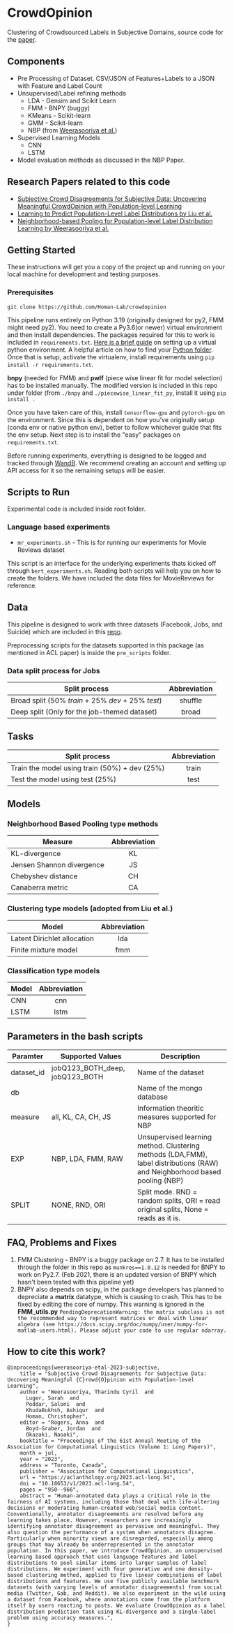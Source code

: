# CrowdOpinion

Clustering of Crowdsourced Labels in Subjective Domains, source code for the [paper](https://virtual2023.aclweb.org/paper_P197.html).

## Components 
 * Pre Processing of Dataset. CSV/JSON of Features+Labels to a JSON with Feature and Label Count
 * Unsupervised/Label refining methods
	* LDA - Gensim and Scikit Learn
	* FMM - BNPY (buggy)
	* KMeans - Scikit-learn
	* GMM - Scikit-learn
	* NBP (from [Weerasooriya et al.](https://arxiv.org/abs/2003.07406))
 * Supervised Learning Models
	 * CNN 
	 * LSTM
* Model evaluation methods as discussed in the NBP Paper.

## Research Papers related to this code
* [Subjective Crowd Disagreements for Subjective Data: Uncovering Meaningful CrowdOpinion with Population-level Learning](https://virtual2023.aclweb.org/paper_P197.html)
* [Learning to Predict Population-Level Label Distributions by Liu et al.](https://dl.acm.org/doi/fullHtml/10.1145/3308560.3317082)
* [Neighborhood-based Pooling for Population-level Label Distribution Learning by Weerasooriya et al.](https://arxiv.org/abs/2003.07406)
  
## Getting Started
These instructions will get you a copy of the project up and running on your local machine for development and testing purposes.
### Prerequisites

```
git clone https://github.com/Homan-Lab/crowdopinion
```

This pipeline runs entirely on Python 3.19 (originally designed for py2, FMM might need py2). You need to create a Py3.6(or newer) virtual environment and then install dependencies. The packages required for this to work is included in `requirements.txt`. [Here is a brief guide](https://help.dreamhost.com/hc/en-us/articles/215489338-Installing-and-using-virtualenv-with-Python-2) on setting up a virtual python environment. A helpful article on how to find your [Python folder](https://askubuntu.com/questions/262063/how-to-find-python-installation-directory-on-ubuntu). Once that is setup, activate the virtualenv, install requirements using `pip install -r requirements.txt`.

**bnpy** (needed for FMM) and **pwlf** (piece wise linear fit for model selection) has to be installed manually. The modified version is included in this repo under folder (from `./bnpy` and `./piecewise_linear_fit_py`, install it using `pip install .`

Once you have taken care of this, install `tensorflow-gpu` and `pytorch-gpu` on the environment. Since this is dependent on how you've originally setup (conda env or native python env), better to follow whichever guide that fits the env setup. Next step is to install the "easy" packages on `requirements.txt`.

Before running experiments, everything is designed to be logged and tracked through [WandB](https://wandb.ai/home). We recommend creating an account and setting up API access for it so the remaining setups will be easier. 

## Scripts to Run
Experimental code is included inside root folder. 
### Language based experiments
* `mr_experiments.sh` - This is for running our experiments for Movie Reviews dataset

This script is an interface for the underlying experiments thats kicked off through `bert_experiments.sh`. Reading both scripts will help you on how to create the folders. We have included the data files for MovieReviews for reference. 

## Data
This pipeline is designed to work with three datasets (Facebook, Jobs, and Suicide) which are included in this [repo](https://github.com/Homan-Lab/pldl_data). 

Preprocessing scripts for the datasets supported in this package (as mentioned in ACL paper) is inside the `pre_scripts` folder.

### Data split process for Jobs

| Split process | Abbreviation |
| --------------------------------------- |:-------------:|
| Broad split (50% *train* + 25% *dev* + 25% *test*) | shuffle |
| Deep split (Only for the job-themed dataset) | broad |


## Tasks

| Split process | Abbreviation |
| --------------------------------------- |:-------------:|
| Train the model using train (50%) + dev (25%) | train |
| Test the model using test (25%) | test |


## Models
### Neighborhood Based Pooling type methods
| Measure | Abbreviation |
| ------------- |:-------------:|
| KL-divergence | KL |
| Jensen Shannon divergence | JS |
| Chebyshev distance| CH |
| Canaberra metric| CA |

### Clustering type models (adopted from Liu et al.)

| Model | Abbreviation |
| ------------- |:-------------:|
| Latent Dirichlet allocation | lda |
| Finite mixture model | fmm |


### Classification type models

| Model | Abbreviation |
| ---------- |:-------------:|
| CNN | cnn |
| LSTM | lstm |


## Parameters in the bash scripts

|Paramter| Supported Values |Description |
|--|--|--|
|dataset_id|jobQ123_BOTH_deep, jobQ123_BOTH|Name of the dataset|
|db||Name of the mongo database|
|measure|all, KL, CA, CH, JS|Information theoritic measures supported for NBP|
|EXP|NBP, LDA, FMM, RAW|Unsupervised learning method. Clustering methods (LDA,FMM), label distributions (RAW) and Neighborhood based pooling (NBP)|
|SPLIT|NONE, RND, ORI|Split mode. RND = random splits, ORI = read original splits, None = reads as it is.|


## FAQ, Problems and Fixes
1. FMM Clustering - BNPY is a buggy package on 2.7. It has to be installed through the folder in this repo as ```munkres==1.0.12``` is needed for BNPY to work on Py2.7. (Feb 2021, there is an updated version of BNPY which hasn't been tested with this pipeline yet)
2. BNPY also depends on scipy, in the package developers has planned to depreciate a **matrix** datatype, which is causing to crash. This has to be fixed by editing the core of numpy. This warning is ignored in the **FMM_utils.py**
```PendingDeprecationWarning: the matrix subclass is not the recommended way to represent matrices or deal with linear algebra (see https://docs.scipy.org/doc/numpy/user/numpy-for-matlab-users.html). Please adjust your code to use regular ndarray.```

## How to cite this work?

```
@inproceedings{weerasooriya-etal-2023-subjective,
    title = "Subjective Crowd Disagreements for Subjective Data: Uncovering Meaningful {C}rowd{O}pinion with Population-level Learning",
    author = "Weerasooriya, Tharindu Cyril  and
      Luger, Sarah  and
      Poddar, Saloni  and
      KhudaBukhsh, Ashiqur  and
      Homan, Christopher",
    editor = "Rogers, Anna  and
      Boyd-Graber, Jordan  and
      Okazaki, Naoaki",
    booktitle = "Proceedings of the 61st Annual Meeting of the Association for Computational Linguistics (Volume 1: Long Papers)",
    month = jul,
    year = "2023",
    address = "Toronto, Canada",
    publisher = "Association for Computational Linguistics",
    url = "https://aclanthology.org/2023.acl-long.54",
    doi = "10.18653/v1/2023.acl-long.54",
    pages = "950--966",
    abstract = "Human-annotated data plays a critical role in the fairness of AI systems, including those that deal with life-altering decisions or moderating human-created web/social media content. Conventionally, annotator disagreements are resolved before any learning takes place. However, researchers are increasingly identifying annotator disagreement as pervasive and meaningful. They also question the performance of a system when annotators disagree. Particularly when minority views are disregarded, especially among groups that may already be underrepresented in the annotator population. In this paper, we introduce CrowdOpinion, an unsupervised learning based approach that uses language features and label distributions to pool similar items into larger samples of label distributions. We experiment with four generative and one density-based clustering method, applied to five linear combinations of label distributions and features. We use five publicly available benchmark datasets (with varying levels of annotator disagreements) from social media (Twitter, Gab, and Reddit). We also experiment in the wild using a dataset from Facebook, where annotations come from the platform itself by users reacting to posts. We evaluate CrowdOpinion as a label distribution prediction task using KL-divergence and a single-label problem using accuracy measures.",
}
```
